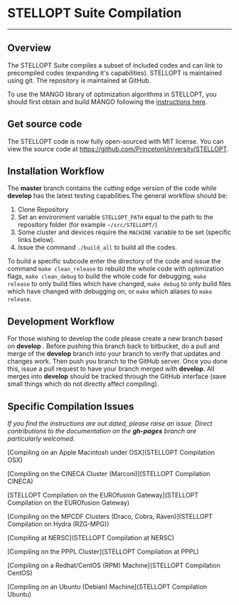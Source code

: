 STELLOPT Suite Compilation
==========================

------------------------------------------------------------------------

Overview
--------

The STELLOPT Suite compiles a subset of included codes and can link to
precompiled codes (expanding it\'s capabilities). STELLOPT is maintained
using git. The repository is maintained at GitHub.

To use the MANGO library of optimization algorithms in STELLOPT,
you should first obtain and build MANGO following the [instructions here](https://hiddensymmetries.github.io/mango/gettingStarted.html).

Get source code
----------

The STELLOPT code is now fully open-sourced with MIT license. You can view the source code at https://github.com/PrincetonUniversity/STELLOPT.

Installation Workflow
---------------------
The **master** branch contains the cutting edge version of the code while
**develop** has the latest testing capabilities.The general workflow
should be:

1.  Clone Repository
2.  Set an environment variable `STELLOPT_PATH` equal to the path to the repository folder (for example `~/src/STELLOPT/`)
3.  Some cluster and devices require the `MACHINE` variable to be set (specific links below).
4.  Issue the command `./build_all` to build all the codes.

To build a specific subcode enter the directory of the code and issue the command `make clean_release` to rebuild the whole code with optimization flags, `make clean_debug` to build the whole code for debugging, `make release` to only build files which have changed, `make debug` to only build files which have changed with debugging on, or `make` which aliases to `make release`.

Development Workflow
--------------------

For those wishing to develop the code please create a new branch based
on **develop** . Before pushing this branch back to bitbucket, do a pull
and merge of the **develop** branch into your branch to verify that updates
and changes work. Then push you branch to the GitHub server. Once you
done this, issue a pull request to have your branch merged with **develop**.
All merges into **develop** should be tracked through the GitHub interface
(save small things which do not directly affect compiling).

Specific Compilation Issues
---------------------------

*If you find the instructions are out dated, please raise an issue. Direct contributions to the documentation on the **gh-pages** branch are particularly welcomed.*

[Compiling on an Apple Macintosh under OSX](STELLOPT Compilation OSX)

[Compiling on the CINECA Cluster (Marconi)](STELLOPT Compilation CINECA)

[STELLOPT Compilation on the EUROfusion Gateway](STELLOPT Compilation on the EUROfusion Gateway)

[Compiling on the MPCDF Clusters (Draco, Cobra, Raven)](STELLOPT Compilation on Hydra (RZG-MPG))

[Compiling at NERSC](STELLOPT Compilation at NERSC)

[Compiling on the PPPL Cluster](STELLOPT Compilation at PPPL)

[Compiling on a Redhat/CentOS (RPM) Machine](STELLOPT Compilation CentOS)

[Compiling on an Ubuntu (Debian) Machine](STELLOPT Compilation Ubuntu)
